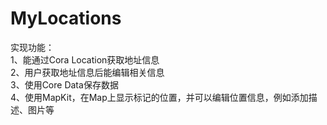 # MyLocations
实现功能：<br>
1、能通过Cora Location获取地址信息<br>
2、用户获取地址信息后能编辑相关信息<br>
3、使用Core Data保存数据<br>
4、使用MapKit，在Map上显示标记的位置，并可以编辑位置信息，例如添加描述、图片等<br>
